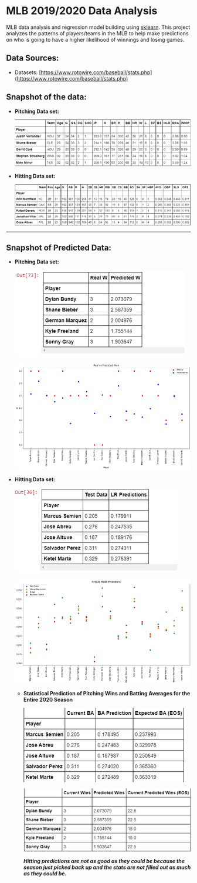 # MLB 2019/2020 Data Analysis

MLB data analysis and regression model building using [sklearn](https://scikit-learn.org/stable/index.html). This project analyzes the patterns of players/teams in the MLB to help make predictions on who is going to have a higher likelihood of winnings and losing games.

## Data Sources:

- Datasets: [https://www.rotowire.com/baseball/stats.php](https://www.rotowire.com/baseball/stats.php)

## Snapshot of the data:

- **Pitching Data set:**

    ![MLB%202019%202020%20Data%20Analysis%20f5afa4c95aab41159c93103717b043bd/pitching.png](MLB%202019%202020%20Data%20Analysis%20f5afa4c95aab41159c93103717b043bd/pitching.png)

- **Hitting Data set:**

    ![MLB%202019%202020%20Data%20Analysis%20f5afa4c95aab41159c93103717b043bd/hitting.png](MLB%202019%202020%20Data%20Analysis%20f5afa4c95aab41159c93103717b043bd/hitting.png)

---

## Snapshot of Predicted Data:

- **Pitching Data set:**

    ![MLB%202019%202020%20Data%20Analysis%20f5afa4c95aab41159c93103717b043bd/pitching_preds.png](MLB%202019%202020%20Data%20Analysis%20f5afa4c95aab41159c93103717b043bd/pitching_preds.png)

    ![MLB%202019%202020%20Data%20Analysis%20f5afa4c95aab41159c93103717b043bd/pitching_preds_graph.png](MLB%202019%202020%20Data%20Analysis%20f5afa4c95aab41159c93103717b043bd/pitching_preds_graph.png)

- **Hitting Data set:**

    ![MLB%202019%202020%20Data%20Analysis%20f5afa4c95aab41159c93103717b043bd/hitting_preds.png](MLB%202019%202020%20Data%20Analysis%20f5afa4c95aab41159c93103717b043bd/hitting_preds.png)

    ![MLB%202019%202020%20Data%20Analysis%20f5afa4c95aab41159c93103717b043bd/hitting_preds_graph.png](MLB%202019%202020%20Data%20Analysis%20f5afa4c95aab41159c93103717b043bd/hitting_preds_graph.png)

    - **Statistical Prediction of Pitching Wins and Batting Averages for the Entire 2020 Season**

        ![MLB%202019%202020%20Data%20Analysis%20f5afa4c95aab41159c93103717b043bd/pred_battings.png](MLB%202019%202020%20Data%20Analysis%20f5afa4c95aab41159c93103717b043bd/pred_battings.png)

        ![MLB%202019%202020%20Data%20Analysis%20f5afa4c95aab41159c93103717b043bd/pred_pitching.png](MLB%202019%202020%20Data%20Analysis%20f5afa4c95aab41159c93103717b043bd/pred_pitching.png)

        ***Hitting predictions are not as good as they could be because the season just picked back up and the stats are not filled out as much as they could be.***
